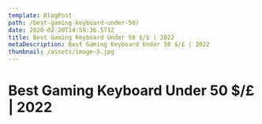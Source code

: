 ```yaml
---
template: BlogPost
path: /best-gaming-keyboard-under-50/
date: 2020-02-20T14:59:36.571Z
title: Best Gaming Keyboard Under 50 $/£ | 2022
metaDescription: Best Gaming Keyboard Under 50 $/£ | 2022
thumbnail: /assets/image-5.jpg
---
```

# Best Gaming Keyboard Under 50 $/£ | 2022
